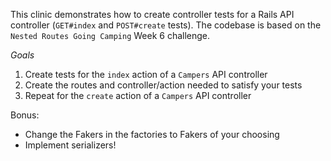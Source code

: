 This clinic demonstrates how to create controller tests for a Rails API controller (`GET#index` and `POST#create` tests). The codebase is based on the `Nested Routes Going Camping` Week 6 challenge.

*Goals*
1. Create tests for the `index` action of a `Campers` API controller
2. Create the routes and controller/action needed to satisfy your tests
3. Repeat for the `create` action of a `Campers` API controller

Bonus:
* Change the Fakers in the factories to Fakers of your choosing
* Implement serializers!
